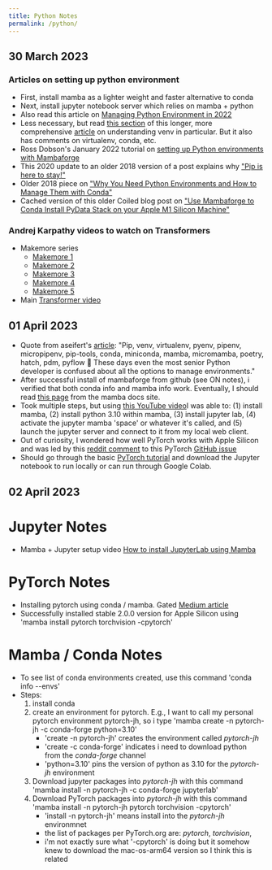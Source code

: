 ```yaml
---
title: Python Notes
permalink: /python/
---
```


## 30 March 2023
### Articles on setting up python environment
* First, install mamba as a lighter weight and faster alternative to conda
* Next, install jupyter notebook server which relies on mamba + python
* Also read this article on [Managing Python Environment in 2022](https://aseifert.com/p/python-environments/)
* Less necessary, but read [this section](https://realpython.com/python-virtual-environments-a-primer/#what-other-popular-options-exist-aside-from-venv) of this longer, more comprehensive [article](https://realpython.com/python-virtual-environments-a-primer/) on understanding venv in particular. But it also has comments on virtualenv, conda, etc.
* Ross Dobson's January 2022 tutorial on [setting up Python environments with Mambaforge](https://ross-dobson.github.io/posts/2021/01/setting-up-python-virtual-environments-with-mambaforge/)
* This 2020 update to an older 2018 version of a post explains why ["Pip is here to stay!"](https://chriswarrick.com/blog/2018/07/17/pipenv-promises-a-lot-delivers-very-little/#pip-is-here-to-stay)
* Older 2018 piece on ["Why You Need Python Environments and How to Manage Them with Conda"](https://www.freecodecamp.org/news/why-you-need-python-environments-and-how-to-manage-them-with-conda-85f155f4353c/)
* Cached version of this older Coiled blog post on ["Use Mambaforge to Conda Install PyData Stack on your Apple M1 Silicon Machine"](https://webcache.googleusercontent.com/search?q=cache:AmxeEUnBp84J:https://www.coiled.io/blog/apple-arm64-mambaforge&cd=6&hl=en&ct=clnk&gl=us&client=safari)

### Andrej Karpathy videos to watch on Transformers
* Makemore series
	* [Makemore 1](https://www.youtube.com/watch?v=PaCmpygFfXo&t=198s)
	* [Makemore 2](https://www.youtube.com/watch?v=TCH_1BHY58I)
	* [Makemore 3](https://www.youtube.com/watch?v=P6sfmUTpUmc)
	* [Makemore 4](https://www.youtube.com/watch?v=q8SA3rM6ckI)
	* [Makemore 5](https://www.youtube.com/watch?v=t3YJ5hKiMQ0)
* Main [Transformer video](https://www.youtube.com/watch?v=kCc8FmEb1nY&t=13s)

## 01 April 2023
* Quote from aseifert's [article](https://aseifert.com/p/python-environments/): "Pip, venv, virtualenv, pyenv, pipenv, micropipenv, pip-tools, conda, miniconda, mamba, micromamba, poetry, hatch, pdm, pyflow 🤯 These days even the most senior Python developer is confused about all the options to manage environments."
* After successful install of mambaforge from github (see ON notes), i verified that both conda info and mamba info work. Eventually, I should read [this page](https://mamba.readthedocs.io/en/latest/user_guide/mamba.html) from the mamba docs site.
* Took multiple steps, but using [this YouTube video](https://www.youtube.com/watch?v=Qq8gPwRpbp0)I was able to: (1) install mamba, (2) install python 3.10 within mamba, (3) install jupyter lab, (4) activate the jupyter mamba 'space' or whatever it's called, and (5) launch the jupyter server and connect to it from my local web client.
* Out of curiosity, I wondered how well PyTorch works with Apple Silicon and was led by this [reddit comment](https://www.reddit.com/r/pytorch/comments/10g7jw8/state_of_mps_apple_m1m2_support_in_pytorch/) to this PyTorch [GitHub issue](https://github.com/pytorch/pytorch/issues/77764)
* Should go through the basic [PyTorch tutorial](https://pytorch.org/tutorials/beginner/basics/quickstart_tutorial.html) and download the Jupyter notebook to run locally or can run through Google Colab.

## 02 April 2023


# Jupyter Notes
* Mamba + Jupyter setup video [How to install JupyterLab using Mamba](https://www.youtube.com/watch?v=Qq8gPwRpbp0)


# PyTorch Notes
* Installing pytorch using conda / mamba. Gated [Medium article](https://towardsdatascience.com/installing-pytorch-on-apple-m1-chip-with-gpu-acceleration-3351dc44d67c) 
* Successfully installed stable 2.0.0 version for Apple Silicon using 'mamba install pytorch torchvision -cpytorch'

# Mamba / Conda Notes
* To see list of conda environments created, use this command 'conda info --envs'
* Steps:
	1. install conda
	1. create an environment for pytorch. E.g., I want to call my personal pytorch environment pytorch-jh, so i type 'mamba create -n pytorch-jh -c conda-forge python=3.10'
		* 'create -n pytorch-jh' creates the environment called *pytorch-jh*
		* 'create -c conda-forge' indicates i need to download python from the *conda-forge* channel
		* 'python=3.10' pins the version of python as 3.10 for the *pytorch-jh* environment
	1. Download jupyter packages into *pytorch-jh* with this command 'mamba install -n pytorch-jh -c conda-forge jupyterlab'
	1. Download PyTorch packages into *pytorch-jh* with this command 'mamba install -n pytorch-jh pytorch torchvision -cpytorch'
		* 'install -n pytorch-jh' means install into the *pytorch-jh* environmnet
		* the list of packages per PyTorch.org are: *pytorch*, *torchvision*, 
		* i'm not exactly sure what '-cpytorch' is doing but it somehow knew to download the mac-os-arm64 version so I think this is related
